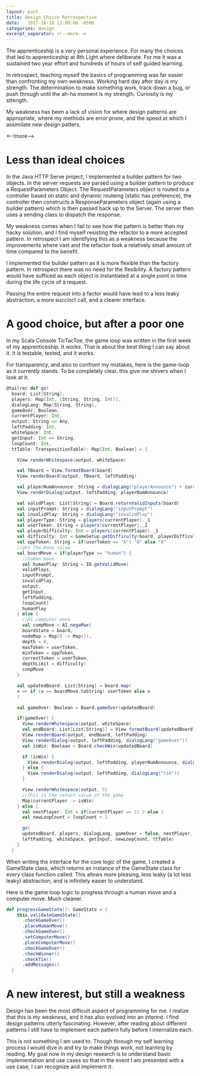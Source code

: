 ```yaml
---
layout: post
title: Design Choice Retrospective
date:   2017-10-16 12:00:00 -0500
categories: design
excerpt_separator: <!--more-->
---
```


The apprenticeship is a very personal experience.  For many the choices that led to apprenticeship at 8th Light where deliberate. For me it was a sustained two year effort and hundreds of hours of self guided learning.

In retrospect, teaching myself the basics of programming was far easier than confronting my own weakness. Working hard day after day is my strength.  The determination to make something work, track down a bug, or push through until the ah-ha moment is my strength.  Curiosity is my strength.

My weakness has been a lack of vision for where design patterns are appropriate, where my methods are error prone, and the speed at which I assimilate new design patters.

<--!more-->
# Less than ideal choices

In the Java HTTP Serve project, I implemented a builder pattern for two objects.  In the server requests are parsed using a builder pattern to produce a RequestParameters Object. The RequestParameters object is routed to a controller based on static and dynamic routeing (static has preference), the controller then constructs a ResponseParameters object (again using a builder pattern) which is then passed back up to the Server.  The server then uses a sending class to dispatch the response.

My weakness comes when I fail to see how the pattern is better than my hacky solution, and I find myself resisting the refactor to a more accepted pattern.  In retrospect I am identifying this as a weakness because the improvements where vast and the refactor took a relatively small amount of time compared to the benefit.

I implemented the builder pattern as it is more flexible than the factory pattern.  In retrospect there was no need for the flexibility.  A factory pattern would have sufficed as each object is instantiated at a single point in time during the life cycle of a request.

Passing the entire request into a factor would have lead to a less leaky abstraction, a more succinct call, and a clearer interface.

# A good choice, but after a poor one

In my Scala Console TicTacToe, the game loop was written in the first week of my apprenticeship.  It works.  That is about the best thing I can say about it.  It is testable, tested, and it works.

For transparency, and also to confront my mistakes, here is the game-loop as it currently stands.  To be completely clear, this give me shivers when I look at it.

```scala
@tailrec def go(
  board: List[String],
  players: Map[Int, (String, String, Int)],
  dialogLang: Map[String, String],
  gameOver: Boolean,
  currentPlayer: Int,
  output: String => Any,
  leftPadding: Int,
  whiteSpace: Int,
  getInput: Int => String,
  loopCount: Int,
  ttTable: TranspositionTable): Map[Int, Boolean] = {

    View.renderWhitespace(output, whiteSpace)

    val fBoard = View.formatBoard(board)
    View.renderBoard(output, fBoard, leftPadding)

    val playerNumAnnounce: String = dialogLang("playerAnnounce") + currentPlayer
    View.renderDialog(output, leftPadding, playerNumAnnounce)

    val validPlays: List[String] = Board.returnValidInputs(board)
    val inputPrompt: String = dialogLang("inputPrompt")
    val invalidPlay: String = dialogLang("invalidPlay")
    val playerType: String = players(currentPlayer)._1
    val userToken: String = players(currentPlayer)._2
    val playerDifficulty: Int = players(currentPlayer)._3
    val difficulty: Int = GameSetup.getDifficulty(board, playerDifficulty)
    val oppToken: String = if(userToken == "X") "O" else "X"
    //get the move value
    val boardMove = if(playerType == "human") {
      //human move
      val humanPlay: String = IO.getValidMove(
      validPlays,
      inputPrompt,
      invalidPlay,
      output,
      getInput,
      leftPadding,
      loopCount)
      humanPlay
    } else {
      //AI computer move
      val compMove = AI.negaMax(
      boardState = board,
      nodeMap = Map(0 -> Map()),
      depth = 0,
      maxToken = userToken,
      minToken = oppToken,
      currentToken = userToken,
      depthLimit = difficulty)
      compMove
    }

    val updatedBoard: List[String] = board.map(
    x => if (x == boardMove.toString) userToken else x
    )

    val gameOver: Boolean = Board.gameOver(updatedBoard)

    if(gameOver) {
      View.renderWhitespace(output, whiteSpace)
      val endBoard: List[List[String]] = View.formatBoard(updatedBoard)
      View.renderBoard(output, endBoard, leftPadding)
      View.renderDialog(output, leftPadding, dialogLang("gameOver"))
      val isWin: Boolean = Board.checkWin(updatedBoard)

      if (isWin) {
        View.renderDialog(output, leftPadding, playerNumAnnounce, dialogLang("win"))
      } else {
        View.renderDialog(output, leftPadding, dialogLang("tie"))
      }

      View.renderWhitespace(output, 5)
      //this is the return value of the game
      Map(currentPlayer -> isWin)
    } else {
      val nextPlayer: Int = if(currentPlayer == 1) 2 else 1
      val newLoopCount = loopCount + 1

      go(
      updatedBoard, players, dialogLang, gameOver = false, nextPlayer, output,
      leftPadding, whiteSpace, getInput, newLoopCount, ttTable)
    }
  }
```
When writing the interface for the core logic of the game, I created a GameState class, which returns an instance of the GameState class for every class function called. This allows more pleasing, less leaky (a lot less leaky) abstraction, and is infinitely easier to understand. 

Here is the game loop logic to progress through a human move and a computer move. Much cleaner.

```scala
def progressGameState(): GameState = {
    this.validateGameState()
      .checkGameOver()
      .placeHumanMove()
      .checkGameOver()
      .setComputerMove()
      .placeComputerMove()
      .checkGameOver()
      .checkWinner()
      .checkTie()
      .addMessages()
  }
```

# A new interest, but still a weakness

Design has been the most difficult aspect of programming for me.  I realize that this is my weakness, and it has also evolved into an interest.  I find design patterns utterly fascinating. However, after reading about different patterns I still have to implement each pattern fully before I internalize each.

This is not something I am used to.  Though through my self learning process I would dive in and try to make things work, not learning by reading.  My goal now in my design research is to understand basic implementation and use cases so that in the event I am presented with a use case, I can recognize and implement it.


